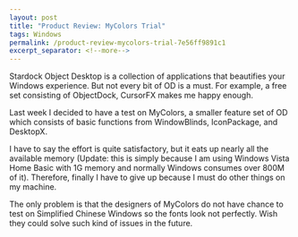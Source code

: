 ```yaml
---
layout: post
title: "Product Review: MyColors Trial"
tags: Windows
permalink: /product-review-mycolors-trial-7e56ff9891c1
excerpt_separator: <!--more-->
---
```

Stardock Object Desktop is a collection of applications that beautifies your Windows experience. But not every bit of OD is a must. For example, a free set consisting of ObjectDock, CursorFX makes me happy enough.

Last week I decided to have a test on MyColors, a smaller feature set of OD which consists of basic functions from WindowBlinds, IconPackage, and DesktopX.
<!--more-->

I have to say the effort is quite satisfactory, but it eats up nearly all the available memory (Update: this is simply because I am using Windows Vista Home Basic with 1G memory and normally Windows consumes over 800M of it). Therefore, finally I have to give up because I must do other things on my machine.

The only problem is that the designers of MyColors do not have chance to test on Simplified Chinese Windows so the fonts look not perfectly. Wish they could solve such kind of issues in the future.
